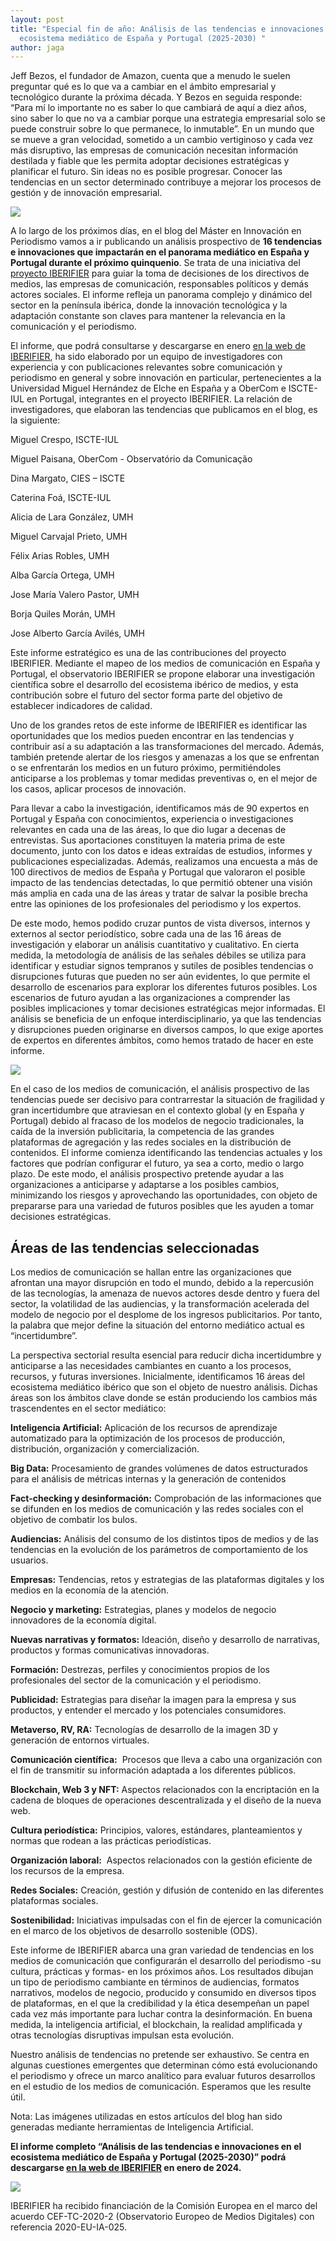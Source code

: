 ```yaml
---
layout: post
title: "Especial fin de año: Análisis de las tendencias e innovaciones en el
  ecosistema mediático de España y Portugal (2025-2030) "
author: jaga
---
```

<!--StartFragment-->

Jeff Bezos, el fundador de Amazon, cuenta que a menudo le suelen preguntar qué es lo que va a cambiar en el ámbito empresarial y tecnológico durante la próxima década. Y Bezos en seguida responde: “Para mí lo importante no es saber lo que cambiará de aquí a diez años, sino saber lo que no va a cambiar porque una estrategia empresarial solo se puede construir sobre lo que permanece, lo inmutable”. En un mundo que se mueve a gran velocidad, sometido a un cambio vertiginoso y cada vez más disruptivo, las empresas de comunicación necesitan información destilada y fiable que les permita adoptar decisiones estratégicas y planificar el futuro. Sin ideas no es posible progresar. Conocer las tendencias en un sector determinado contribuye a mejorar los procesos de gestión y de innovación empresarial.

![](/images/001/presentación-logos-.jpg)

A lo largo de los próximos días, en el blog del Máster en Innovación en Periodismo vamos a ir publicando un análisis prospectivo de **16 tendencias e innovaciones que impactarán en el panorama mediático en España y Portugal durante el próximo quinquenio**. Se trata de una iniciativa del [proyecto IBERIFIER](https://iberifier.eu) para guiar la toma de decisiones de los directivos de medios, las empresas de comunicación, responsables políticos y demás actores sociales. El informe refleja un panorama complejo y dinámico del sector en la península ibérica, donde la innovación tecnológica y la adaptación constante son claves para mantener la relevancia en la comunicación y el periodismo. 

El informe, que podrá consultarse y descargarse en enero [en la web de IBERIFIER](https://iberifier.eu/resultados/), ha sido elaborado por un equipo de investigadores con experiencia y con publicaciones relevantes sobre comunicación y periodismo en general y sobre innovación en particular, pertenecientes a la Universidad Miguel Hernández de Elche en España y a OberCom e ISCTE-IUL en Portugal, integrantes en el proyecto IBERIFIER. La relación de investigadores, que elaboran las tendencias que publicamos en el blog, es la siguiente:

Miguel Crespo, ISCTE-IUL

Miguel Paisana, OberCom - Observatório da Comunicação

Dina Margato, CIES – ISCTE

Caterina Foá, ISCTE-IUL

Alicia de Lara González, UMH

Miguel Carvajal Prieto, UMH

Félix Arias Robles, UMH

Alba García Ortega, UMH

Jose María Valero Pastor, UMH

Borja Quiles Morán, UMH

Jose Alberto García Avilés, UMH

Este informe estratégico es una de las contribuciones del proyecto IBERIFIER. Mediante el mapeo de los medios de comunicación en España y Portugal, el observatorio IBERIFIER se propone elaborar una investigación científica sobre el desarrollo del ecosistema ibérico de medios, y esta contribución sobre el futuro del sector forma parte del objetivo de establecer indicadores de calidad. 

Uno de los grandes retos de este informe de IBERIFIER es identificar las oportunidades que los medios pueden encontrar en las tendencias y contribuir así a su adaptación a las transformaciones del mercado. Además, también pretende alertar de los riesgos y amenazas a los que se enfrentan o se enfrentarán los medios en un futuro próximo, permitiéndoles anticiparse a los problemas y tomar medidas preventivas o, en el mejor de los casos, aplicar procesos de innovación.

Para llevar a cabo la investigación, identificamos más de 90 expertos en Portugal y España con conocimientos, experiencia o investigaciones relevantes en cada una de las áreas, lo que dio lugar a decenas de entrevistas. Sus aportaciones constituyen la materia prima de este documento, junto con los datos e ideas extraídas de estudios, informes y publicaciones especializadas. Además, realizamos una encuesta a más de 100 directivos de medios de España y Portugal que valoraron el posible impacto de las tendencias detectadas, lo que permitió obtener una visión más amplia en cada una de las áreas y tratar de salvar la posible brecha entre las opiniones de los profesionales del periodismo y los expertos.

De este modo, hemos podido cruzar puntos de vista diversos, internos y externos al sector periodístico, sobre cada una de las 16 áreas de investigación y elaborar un análisis cuantitativo y cualitativo. En cierta medida, la metodología de análisis de las señales débiles se utiliza para identificar y estudiar signos tempranos y sutiles de posibles tendencias o disrupciones futuras que pueden no ser aún evidentes, lo que permite el desarrollo de escenarios para explorar los diferentes futuros posibles. Los escenarios de futuro ayudan a las organizaciones a comprender las posibles implicaciones y tomar decisiones estratégicas mejor informadas. El análisis se beneficia de un enfoque interdisciplinario, ya que las tendencias y disrupciones pueden originarse en diversos campos, lo que exige aportes de expertos en diferentes ámbitos, como hemos tratado de hacer en este informe.

![](/images/001/_8452c5b4-c1ad-4e0d-ad8f-b73d16327776.jpg)

En el caso de los medios de comunicación, el análisis prospectivo de las tendencias puede ser decisivo para contrarrestar la situación de fragilidad y gran incertidumbre que atraviesan en el contexto global (y en España y Portugal) debido al fracaso de los modelos de negocio tradicionales, la caída de la inversión publicitaria, la competencia de las grandes plataformas de agregación y las redes sociales en la distribución de contenidos. El informe comienza identificando las tendencias actuales y los factores que podrían configurar el futuro, ya sea a corto, medio o largo plazo. De este modo, el análisis prospectivo pretende ayudar a las organizaciones a anticiparse y adaptarse a los posibles cambios, minimizando los riesgos y aprovechando las oportunidades, con objeto de prepararse para una variedad de futuros posibles que les ayuden a tomar decisiones estratégicas.

## **Áreas de las tendencias seleccionadas**

Los medios de comunicación se hallan entre las organizaciones que afrontan una mayor disrupción en todo el mundo, debido a la repercusión de las tecnologías, la amenaza de nuevos actores desde dentro y fuera del sector, la volatilidad de las audiencias, y la transformación acelerada del modelo de negocio por el desplome de los ingresos publicitarios. Por tanto, la palabra que mejor define la situación del entorno mediático actual es “incertidumbre”.

La perspectiva sectorial resulta esencial para reducir dicha incertidumbre y anticiparse a las necesidades cambiantes en cuanto a los procesos, recursos, y futuras inversiones. Inicialmente, identificamos 16 áreas del ecosistema mediático ibérico que son el objeto de nuestro análisis. Dichas áreas son los ámbitos clave donde se están produciendo los cambios más trascendentes en el sector mediático:

**Inteligencia Artificial:** Aplicación de los recursos de aprendizaje automatizado para la optimización de los procesos de producción, distribución, organización y comercialización.

**Big Data:** Procesamiento de grandes volúmenes de datos estructurados para el análisis de métricas internas y la generación de contenidos

**Fact-checking y desinformación:** Comprobación de las informaciones que se difunden en los medios de comunicación y las redes sociales con el objetivo de combatir los bulos.

**Audiencias:** Análisis del consumo de los distintos tipos de medios y de las tendencias en la evolución de los parámetros de comportamiento de los usuarios.

**Empresas:** Tendencias, retos y estrategias de las plataformas digitales y los medios en la economía de la atención.

**Negocio y marketing:** Estrategias, planes y modelos de negocio innovadores de la economía digital.

**Nuevas narrativas y formatos:** Ideación, diseño y desarrollo de narrativas, productos y formas comunicativas innovadoras.

**Formación:** Destrezas, perfiles y conocimientos propios de los profesionales del sector de la comunicación y el periodismo.

**Publicidad:** Estrategias para diseñar la imagen para la empresa y sus productos, y entender el mercado y los potenciales consumidores.

**Metaverso, RV, RA:** Tecnologías de desarrollo de la imagen 3D y generación de entornos virtuales.

**Comunicación científica:**  Procesos que lleva a cabo una organización con el fin de transmitir su información adaptada a los diferentes públicos.

**Blockchain, Web 3 y NFT:** Aspectos relacionados con la encriptación en la cadena de bloques de operaciones descentralizada y el diseño de la nueva web.

**Cultura periodística:** Principios, valores, estándares, planteamientos y normas que rodean a las prácticas periodísticas.

**Organización laboral:**  Aspectos relacionados con la gestión eficiente de los recursos de la empresa.

**Redes Sociales:** Creación, gestión y difusión de contenido en las diferentes plataformas sociales.

**Sostenibilidad:** Iniciativas impulsadas con el fin de ejercer la comunicación en el marco de los objetivos de desarrollo sostenible (ODS).

Este informe de IBERIFIER abarca una gran variedad de tendencias en los medios de comunicación que configurarán el desarrollo del periodismo -su cultura, prácticas y formas- en los próximos años. Los resultados dibujan un tipo de periodismo cambiante en términos de audiencias, formatos narrativos, modelos de negocio, producido y consumido en diversos tipos de plataformas, en el que la credibilidad y la ética desempeñan un papel cada vez más importante para luchar contra la desinformación. En buena medida, la inteligencia artificial, el blockchain, la realidad amplificada y otras tecnologías disruptivas impulsan esta evolución. 

Nuestro análisis de tendencias no pretende ser exhaustivo. Se centra en algunas cuestiones emergentes que determinan cómo está evolucionando el periodismo y ofrece un marco analítico para evaluar futuros desarrollos en el estudio de los medios de comunicación. Esperamos que les resulte útil.

<!--StartFragment-->

Nota: Las imágenes utilizadas en estos artículos del blog han sido generadas mediante herramientas de Inteligencia Artificial.

**El informe completo “Análisis de las tendencias e innovaciones en el ecosistema mediático de España y Portugal (2025-2030)” podrá descargarse [en la web de IBERIFIER](https://iberifier.eu/resultados/) en enero de 2024.**

![](/images/001/faldón.png)

IBERIFIER ha recibido financiación de la Comisión Europea en el marco del acuerdo CEF-TC-2020-2 (Observatorio Europeo de Medios Digitales) con referencia 2020-EU-IA-025.

<!--EndFragment-->

<!--EndFragment-->